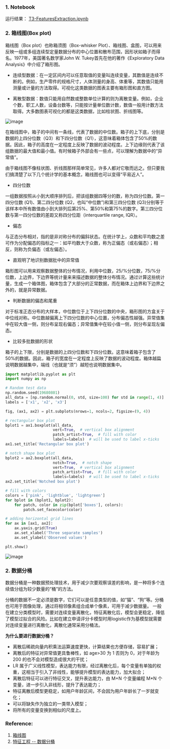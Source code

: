 ### 1. Notebook ###

运行结果： [T3-FeaturesExtraction.ipynb](https://github.com/frankyangdev/DataMining-Learning/blob/main/SecondHandCarPriceForecast/T3-FeaturesExtraction.ipynb)

### 2. 箱线图(Box plot) ###

箱线图（Box plot）也称箱须图（Box-whisker Plot）、箱线图、盒图，可以用来反映一组或多组连续型定量数据分布的中心位置和散布范围，因形状如箱子而得名。1977年，美国著名数学家John W. Tukey首先在他的著作《Exploratory Data Analysis》中介绍了箱形图。

* 连续型数据：在一定区间内可以任意取值的变量叫连续变量，其数值是连续不断的。例如，生产零件的规格尺寸，人体测量的身高、体重等，其数值只能用测量或计量的方法取得。可视化这类数据的图表主要有箱形图和直方图。

* 离散型数据：数值只能用自然数或整数单位计算的则为离散变量。例如，企业个数，职工人数，设备台数等，只能按计量单位数计数，数值一般用计数方法取得。大多数图表可视化的都是这类数据，比如柱状图、折线图等。

![image](https://user-images.githubusercontent.com/39177230/115207784-7b0dc680-a12e-11eb-8ab8-a24e6e60a7fe.png)


在箱线图中，箱子的中间有一条线，代表了数据的中位数。箱子的上下底，分别是数据的上四分位数（Q3）和下四分位数（Q1），这意味着箱体包含了50%的数据。因此，箱子的高度在一定程度上反映了数据的波动程度。上下边缘则代表了该组数据的最大值和最小值。有时候箱子外部会有一些点，可以理解为数据中的“异常值”。

由于箱线图不像柱状图、折线图那样简单常见，许多人都对它敬而远之。但只要我们搞清楚了以下几个统计学的基本概念，箱线图也可以变得“平易近人”。

* 四分位数

一组数据按照从小到大顺序排列后，把该组数据四等分的数，称为四分位数。第一四分位数 (Q1)、第二四分位数 (Q2，也叫“中位数”)和第三四分位数 (Q3)分别等于该样本中所有数值由小到大排列后第25%、第50%和第75%的数字。第三四分位数与第一四分位数的差距又称四分位距（interquartile range, IQR）。

* 偏态

与正态分布相对，指的是非对称分布的偏斜状态。在统计学上，众数和平均数之差可作为分配偏态的指标之一：如平均数大于众数，称为正偏态（或右偏态）；相反，则称为负偏态（或左偏态）。

* 直观明了地识别数据批中的异常值

箱形图可以用来观察数据整体的分布情况，利用中位数，25/%分位数，75/%分位数，上边界，下边界等统计量来来描述数据的整体分布情况。通过计算这些统计量，生成一个箱体图，箱体包含了大部分的正常数据，而在箱体上边界和下边界之外的，就是异常数据。

* 判断数据的偏态和尾重

对于标准正态分布的大样本，中位数位于上下四分位数的中央，箱形图的方盒关于中位线对称。中位数越偏离上下四分位数的中心位置，分布偏态性越强。异常值集中在较大值一侧，则分布呈现右偏态；异常值集中在较小值一侧，则分布呈现左偏态。

* 比较多批数据的形状

箱子的上下限，分别是数据的上四分位数和下四分位数。这意味着箱子包含了50%的数据。因此，箱子的宽度在一定程度上反映了数据的波动程度。箱体越扁说明数据越集中，端线（也就是“须”）越短也说明数据集中。

```python
import matplotlib.pyplot as plt
import numpy as np

# Random test data
np.random.seed(19680801)
all_data = [np.random.normal(0, std, size=100) for std in range(1, 4)]
labels = ['x1', 'x2', 'x3']

fig, (ax1, ax2) = plt.subplots(nrows=1, ncols=2, figsize=(9, 4))

# rectangular box plot
bplot1 = ax1.boxplot(all_data,
                     vert=True,  # vertical box alignment
                     patch_artist=True,  # fill with color
                     labels=labels)  # will be used to label x-ticks
ax1.set_title('Rectangular box plot')

# notch shape box plot
bplot2 = ax2.boxplot(all_data,
                     notch=True,  # notch shape
                     vert=True,  # vertical box alignment
                     patch_artist=True,  # fill with color
                     labels=labels)  # will be used to label x-ticks
ax2.set_title('Notched box plot')

# fill with colors
colors = ['pink', 'lightblue', 'lightgreen']
for bplot in (bplot1, bplot2):
    for patch, color in zip(bplot['boxes'], colors):
        patch.set_facecolor(color)

# adding horizontal grid lines
for ax in [ax1, ax2]:
    ax.yaxis.grid(True)
    ax.set_xlabel('Three separate samples')
    ax.set_ylabel('Observed values')

plt.show()

```
![image](https://user-images.githubusercontent.com/39177230/115208688-6a118500-a12f-11eb-9de5-529fd8cc8c7d.png)

### 2. 数据分桶 ####

数据分桶是一种数据预处理技术，用于减少次要观察误差的影响，是一种将多个连续值分组为较少数量的“桶”的方法。

分桶的数据不一定必须是数字，它们可以是任意类型的值，如“猫”、“狗”等。分桶也可用于图像处理，通过将相邻像素组合成单个像素，可用于减少数据量。
一般在建立分类模型时，需要对连续变量离散化，特征离散化后，模型会更稳定，降低了模型过拟合的风险。比如在建立申请评分卡模型时用logistic作为基模型就需要对连续变量进行离散化，离散化通常采用分桶法。

**为什么要进行数据分桶？**

* 离散后稀疏向量内积乘法运算速度更快，计算结果也方便存储，容易扩展；
* 离散后的特征对异常值更具鲁棒性，如 age>30 为 1 否则为 0，对于年龄为 200 的也不会对模型造成很大的干扰；
* LR 属于广义线性模型，表达能力有限，经过离散化后，每个变量有单独的权重，这相当于引入了非线性，能够提升模型的表达能力，加大拟合；
* 离散后特征可以进行特征交叉，提升表达能力，由 M+N 个变量编程 M*N 个变量，进一步引入非线形，提升了表达能力；
* 特征离散后模型更稳定，如用户年龄区间，不会因为用户年龄长了一岁就变化；
* 可以将缺失作为独立的一类带入模型；
* 将所有的变量变换到相似的尺度上。



### Reference: ###

1. [箱线图](https://blog.csdn.net/symoriaty/article/details/93978817)
2. [特征工程 -- 数据分桶](https://blog.csdn.net/weixin_42843143/article/details/105135560)






